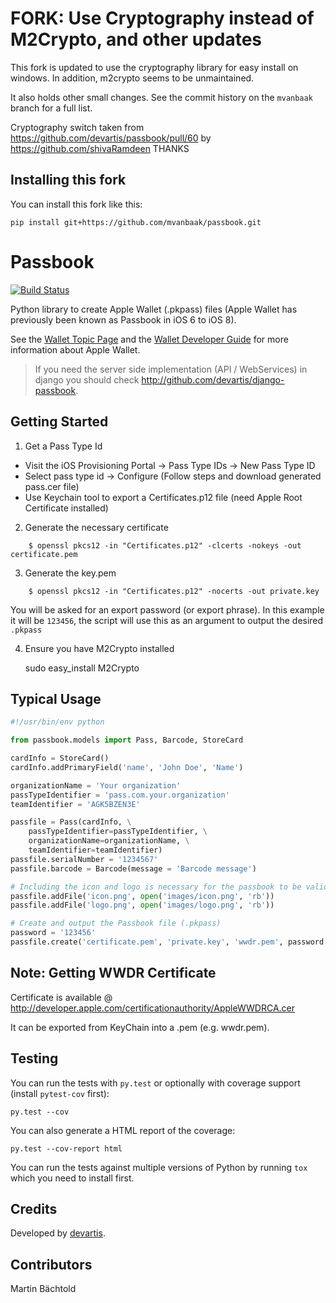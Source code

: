 # FORK: Use Cryptography instead of M2Crypto, and other updates
This fork is updated to use the cryptography library for easy install on windows.
In addition, m2crypto seems to be unmaintained.

It also holds other small changes. See the commit history on the `mvanbaak` branch for a full list.

Cryptography switch taken from https://github.com/devartis/passbook/pull/60 by https://github.com/shivaRamdeen THANKS

## Installing this fork
You can install this fork like this:
```
pip install git+https://github.com/mvanbaak/passbook.git
```

# Passbook

[![Build Status](https://travis-ci.org/devartis/passbook.svg?branch=master)](https://travis-ci.org/devartis/passbook)

Python library to create Apple Wallet (.pkpass) files (Apple Wallet 
has previously been known as Passbook in iOS 6 to iOS 8).

See the [Wallet Topic Page](https://developer.apple.com/wallet/) and the
[Wallet Developer Guide](https://developer.apple.com/library/ios/documentation/UserExperience/Conceptual/PassKit_PG/index.html#//apple_ref/doc/uid/TP40012195) for more information about Apple Wallet.

> If you need the server side implementation (API / WebServices) in django you should check http://github.com/devartis/django-passbook.


## Getting Started

1) Get a Pass Type Id

* Visit the iOS Provisioning Portal -> Pass Type IDs -> New Pass Type ID
* Select pass type id -> Configure (Follow steps and download generated pass.cer file)
* Use Keychain tool to export a Certificates.p12 file (need Apple Root Certificate installed)

2) Generate the necessary certificate

```shell
    $ openssl pkcs12 -in "Certificates.p12" -clcerts -nokeys -out certificate.pem   
```
3) Generate the key.pem

```shell
    $ openssl pkcs12 -in "Certificates.p12" -nocerts -out private.key
```

You will be asked for an export password (or export phrase). In this example it will be `123456`, the script will use this as an argument to output the desired `.pkpass`

4) Ensure you have M2Crypto installed

    sudo easy_install M2Crypto

## Typical Usage

```python
#!/usr/bin/env python

from passbook.models import Pass, Barcode, StoreCard

cardInfo = StoreCard()
cardInfo.addPrimaryField('name', 'John Doe', 'Name')

organizationName = 'Your organization' 
passTypeIdentifier = 'pass.com.your.organization' 
teamIdentifier = 'AGK5BZEN3E'

passfile = Pass(cardInfo, \
    passTypeIdentifier=passTypeIdentifier, \
    organizationName=organizationName, \
    teamIdentifier=teamIdentifier)
passfile.serialNumber = '1234567' 
passfile.barcode = Barcode(message = 'Barcode message')    

# Including the icon and logo is necessary for the passbook to be valid.
passfile.addFile('icon.png', open('images/icon.png', 'rb'))
passfile.addFile('logo.png', open('images/logo.png', 'rb'))

# Create and output the Passbook file (.pkpass)
password = '123456'
passfile.create('certificate.pem', 'private.key', 'wwdr.pem', password , 'test.pkpass')
```

## Note: Getting WWDR Certificate

Certificate is available @ http://developer.apple.com/certificationauthority/AppleWWDRCA.cer

It can be exported from KeyChain into a .pem (e.g. wwdr.pem).

## Testing

You can run the tests with `py.test` or optionally with coverage support 
(install `pytest-cov` first): 

    py.test --cov
    
You can also generate a HTML report of the coverage:

    py.test --cov-report html

You can run the tests against multiple versions of Python by running `tox` 
which you need to install first.

## Credits

Developed by [devartis](http://www.devartis.com).

## Contributors

Martin Bächtold
